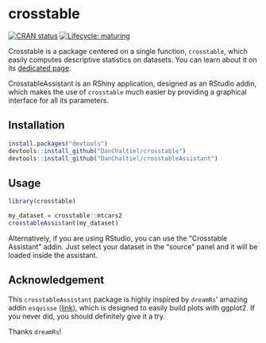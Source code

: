 
<!-- README.md is generated from README.Rmd. Please edit that file -->

# crosstable

<!-- badges: start -->

[![CRAN
status](https://www.r-pkg.org/badges/version/crosstableAssistant)](https://CRAN.R-project.org/package=crosstable)
[![Lifecycle:
maturing](https://img.shields.io/badge/lifecycle-maturing-blue.svg)](https://www.tidyverse.org/lifecycle/#maturing)

Crosstable is a package centered on a single function, `crosstable`,
which easily computes descriptive statistics on datasets. You can learn
about it on its [dedicated
page](https://github.com/DanChaltiel/crosstable).

CrosstableAssistant is an RShiny application, designed as an RStudio
addin, which makes the use of `crosstable` much easier by providing a
graphical interface for all its parameters.

## Installation

``` r
install.packages("devtools")
devtools::install_github("DanChaltiel/crosstable")
devtools::install_github("DanChaltiel/crosstableAssistant")
```

## Usage

``` r
library(crosstable)

my_dataset = crosstable::mtcars2
crosstableAssistant(my_dataset)
```

Alternatively, if you are using RStudio, you can use the “Crosstable
Assistant” addin. Just select your dataset in the “source” panel and it
will be loaded inside the assistant.

## Acknowledgement

This `crosstableAssistant` package is highly inspired by `dreamRs`’
amazing addin `esquisse` ([link](https://github.com/dreamRs/esquisse)),
which is designed to easily build plots with ggplot2. If you never did,
you should definitely give it a try.

Thanks `dreamRs`\!
